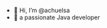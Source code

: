 - 👋 Hi, I’m @achuelsa
- 👀 a passionate Java developer


<!---
achuelsa/achuelsa is a ✨ special ✨ repository because its `README.md` (this file) appears on your GitHub profile.
You can click the Preview link to take a look at your changes.
--->
